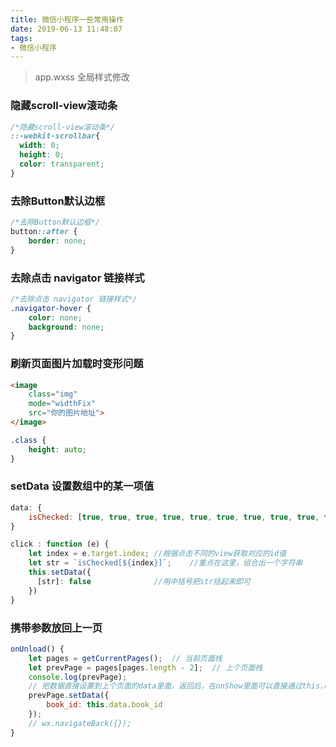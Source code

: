 ```yaml
---
title: 微信小程序一些常用操作
date: 2019-06-13 11:48:07
tags:
- 微信小程序
---
```

<!--# 微信小程序-->

>   app.wxss 全局样式修改

### 隐藏scroll-view滚动条

```css
/*隐藏scroll-view滚动条*/
::-webkit-scrollbar{
  width: 0;
  height: 0;
  color: transparent;
}
```



### 去除Button默认边框

```css
/*去除Button默认边框*/
button::after {
    border: none;
}
```



### 去除点击 navigator 链接样式 

```css
/*去除点击 navigator 链接样式*/
.navigator-hover {
    color: none;
    background: none;
}
```



### 刷新页面图片加载时变形问题

```html
<image 
    class="img"
    mode="widthFix"
    src="你的图片地址">
</image>
```

```css
.class {
	height: auto;
}
```



### setData 设置数组中的某一项值

```javascript
data: {
    isChecked: [true, true, true, true, true, true, true, true, true, true]
}

click : function (e) {
    let index = e.target.index;	//根据点击不同的view获取对应的id值
    let str = `isChecked[${index}]`;	//重点在这里，组合出一个字符串
    this.setData({
      [str]: false				//用中括号把str括起来即可
    })
}
```



### 携带参数放回上一页

~~~JavaScript
onUnload() {
    let pages = getCurrentPages();  // 当前页面栈
    let prevPage = pages[pages.length - 2];  // 上个页面栈
    console.log(prevPage);
    // 把数据直接设置到上个页面的data里面，返回后，在onShow里面可以直接通过this.data 获取到
    prevPage.setData({
        book_id: this.data.book_id 
    });
    // wx.navigateBack({});
}
~~~
